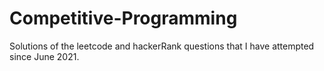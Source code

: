# Competitive-Programming
Solutions of the leetcode and hackerRank questions that I have attempted since June 2021.
